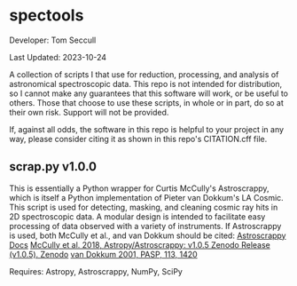 # spectools

Developer:    Tom Seccull

Last Updated: 2023-10-24

A collection of scripts I that use for reduction, processing, and analysis of astronomical spectroscopic data.
This repo is not intended for distribution, so I cannot make any guarantees that this software will work,
or be useful to others. Those that choose to use these scripts, in whole or in part, do so at their own risk.
Support will not be provided.

If, against all odds, the software in this repo is helpful to your project in any way, please consider citing it
as shown in this repo's CITATION.cff file.


## scrap.py v1.0.0
This is essentially a Python wrapper for Curtis McCully's Astroscrappy, which is itself a Python implementation
of Pieter van Dokkum's LA Cosmic. This script is used for detecting, masking, and cleaning cosmic ray hits in
2D spectroscopic data. A modular design is intended to facilitate easy processing of data observed with a variety
of instruments. If Astroscrappy is used, both McCully et al., and van Dokkum should be cited:
[Astroscrappy Docs](https://astroscrappy.readthedocs.io/en/latest/index.html)
[McCully et al. 2018, Astropy/Astroscrappy: v1.0.5 Zenodo Release (v1.0.5). Zenodo](https://doi.org/10.5281/zenodo.1482019)
[van Dokkum 2001, PASP, 113, 1420](https://doi.org/10.1086/323894)

Requires: Astropy, Astroscrappy, NumPy, SciPy
